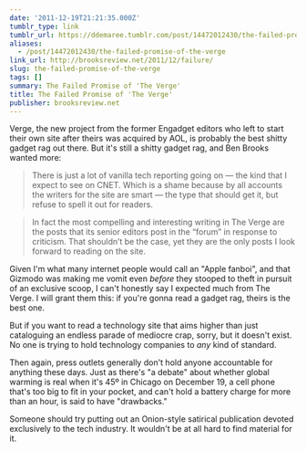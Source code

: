 ```yaml
---
date: '2011-12-19T21:21:35.000Z'
tumblr_type: link
tumblr_url: https://ddemaree.tumblr.com/post/14472012430/the-failed-promise-of-the-verge
aliases:
  - /post/14472012430/the-failed-promise-of-the-verge
link_url: http://brooksreview.net/2011/12/failure/
slug: the-failed-promise-of-the-verge
tags: []
summary: The Failed Promise of 'The Verge'
title: The Failed Promise of 'The Verge'
publisher: brooksreview.net
---
```


Verge, the new project from the former Engadget editors who left to start their own site after theirs was acquired by AOL, is probably the best shitty gadget rag out there. But it's still a shitty gadget rag, and Ben Brooks wanted more:

> There is just a lot of vanilla tech reporting going on — the kind that I expect to see on CNET. Which is a shame because by all accounts the writers for the site are smart — the type that should get it, but refuse to spell it out for readers.

> In fact the most compelling and interesting writing in The Verge are the posts that its senior editors post in the “forum” in response to criticism. That shouldn’t be the case, yet they are the only posts I look forward to reading on the site.

Given I'm what many internet people would call an "Apple fanboi", and that Gizmodo was making me vomit even _before_ they stooped to theft in pursuit of an exclusive scoop, I can't honestly say I expected much from The Verge. I will grant them this: if you're gonna read a gadget rag, theirs is the best one.

But if you want to read a technology site that aims higher than just cataloguing an endless parade of mediocre crap, sorry, but it doesn't exist. No one is trying to hold technology companies to _any_ kind of standard.

Then again, press outlets generally don't hold anyone accountable for anything these days. Just as there's "a debate" about whether global warming is real when it's 45º in Chicago on December 19, a cell phone that's too big to fit in your pocket, and can't hold a battery charge for more than an hour, is said to have "drawbacks."

Someone should try putting out an Onion-style satirical publication devoted exclusively to the tech industry. It wouldn't be at all hard to find material for it.